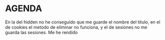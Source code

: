 # AGENDA
En la del hidden no he conseguido que me guarde el nombre del titulo, en el de cookies el metodo de eliminar no funciona, y el de sesiones no me guarda las sesiones.
Me he rendido
